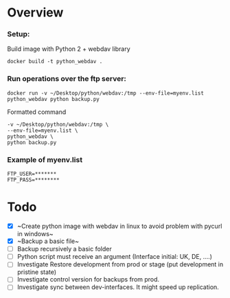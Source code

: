 
# Overview

### Setup:

Build image with Python 2 + webdav library

```docker build -t python_webdav .```

### Run operations over the ftp server:

```docker run -v ~/Desktop/python/webdav:/tmp --env-file=myenv.list python_webdav python backup.py```

Formatted command
```docker run \
-v ~/Desktop/python/webdav:/tmp \
--env-file=myenv.list \
python_webdav \
python backup.py
```

### Example of myenv.list

```
FTP_USER=*******
FTP_PASS=********
```



# Todo
- [x] ~Create python image with webdav in linux to avoid problem with pycurl in windows~
- [x] ~Backup a basic file~
- [ ] Backup recursively a basic folder
- [ ] Python script must receive an argument (Interface initial: UK, DE, ....)
- [ ] Investigate Restore development from prod or stage (put development in pristine state)
- [ ] Investigate control version for backups from prod.
- [ ] Investigate sync between dev-interfaces. It might speed up replication.
